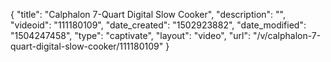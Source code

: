 {
    "title": "Calphalon 7-Quart Digital Slow Cooker",
    "description": "",
    "videoid": "111180109",
    "date_created": "1502923882",
    "date_modified": "1504247458",
    "type": "captivate",
    "layout": "video",
    "url": "\/v\/calphalon-7-quart-digital-slow-cooker\/111180109"
}